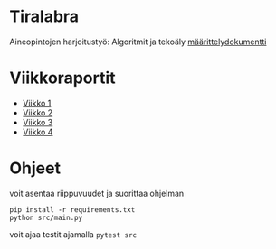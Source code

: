 # Tiralabra
Aineopintojen harjoitustyö: Algoritmit ja tekoäly
[määrittelydokumentti](docs/maarittely.md)
# Viikkoraportit
- [Viikko 1](docs/viikko1.md)
- [Viikko 2](docs/viikko2.md)
- [Viikko 3](docs/viikko3.md)
- [Viikko 4](docs/viikko4.md)

# Ohjeet

voit asentaa riippuvuudet ja suorittaa ohjelman
```
pip install -r requirements.txt
python src/main.py
```

voit ajaa testit ajamalla ```pytest src```
